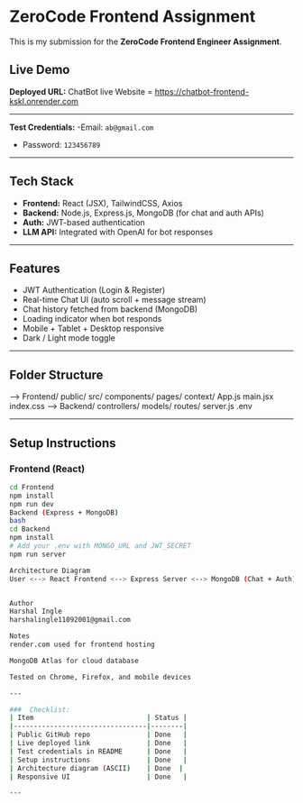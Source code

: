 # ZeroCode Frontend Assignment

This is my submission for the **ZeroCode Frontend Engineer Assignment**.

## Live Demo

**Deployed URL:** 
ChatBot live Website = https://chatbot-frontend-kskl.onrender.com

---

**Test Credentials:**
-Email: `ab@gmail.com`
- Password: `123456789`

---

## Tech Stack

- **Frontend:** React (JSX), TailwindCSS, Axios
- **Backend:** Node.js, Express.js, MongoDB (for chat and auth APIs)
- **Auth:** JWT-based authentication
- **LLM API:** Integrated with OpenAI for bot responses

---

## Features

- JWT Authentication (Login & Register)
- Real-time Chat UI (auto scroll + message stream)
- Chat history fetched from backend (MongoDB)
- Loading indicator when bot responds
- Mobile + Tablet + Desktop responsive
- Dark / Light mode toggle

---

## Folder Structure

--> Frontend/
 public/
 src/
 components/
 pages/
 context/
 App.js
 main.jsx
 index.css
--> Backend/
 controllers/
 models/
 routes/
 server.js
 .env

---

##  Setup Instructions

###  Frontend (React)

```bash
cd Frontend
npm install
npm run dev
Backend (Express + MongoDB)
bash
cd Backend
npm install
# Add your .env with MONGO_URL and JWT_SECRET
npm run server

Architecture Diagram
User <--> React Frontend <--> Express Server <--> MongoDB (Chat + Auth) <--> OpenAI API


Author
Harshal Ingle
harshalingle11092001@gmail.com

Notes
render.com used for frontend hosting

MongoDB Atlas for cloud database

Tested on Chrome, Firefox, and mobile devices

---

###  Checklist:
| Item                            | Status |
|---------------------------------|--------|
| Public GitHub repo              | Done   |
| Live deployed link              | Done   |
| Test credentials in README      | Done   |
| Setup instructions              | Done   |
| Architecture diagram (ASCII)    | Done  |
| Responsive UI                   | Done   |

---

